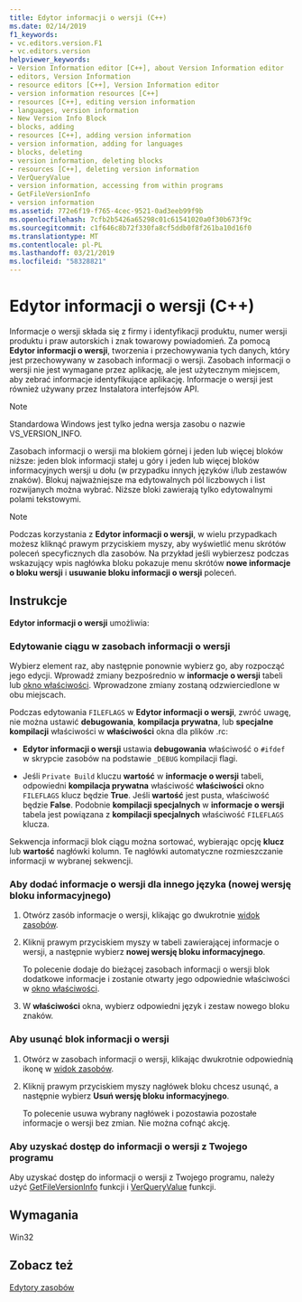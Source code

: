 ```yaml
---
title: Edytor informacji o wersji (C++)
ms.date: 02/14/2019
f1_keywords:
- vc.editors.version.F1
- vc.editors.version
helpviewer_keywords:
- Version Information editor [C++], about Version Information editor
- editors, Version Information
- resource editors [C++], Version Information editor
- version information resources [C++]
- resources [C++], editing version information
- languages, version information
- New Version Info Block
- blocks, adding
- resources [C++], adding version information
- version information, adding for languages
- blocks, deleting
- version information, deleting blocks
- resources [C++], deleting version information
- VerQueryValue
- version information, accessing from within programs
- GetFileVersionInfo
- version information
ms.assetid: 772e6f19-f765-4cec-9521-0ad3eeb99f9b
ms.openlocfilehash: 7cfb2b5426a65298c01c61541020a0f30b673f9c
ms.sourcegitcommit: c1f646c8b72f330fa8cf5ddb0f8f261ba10d16f0
ms.translationtype: MT
ms.contentlocale: pl-PL
ms.lasthandoff: 03/21/2019
ms.locfileid: "58328821"
---
```

# <a name="version-information-editor-c"></a>Edytor informacji o wersji (C++)

Informacje o wersji składa się z firmy i identyfikacji produktu, numer wersji produktu i praw autorskich i znak towarowy powiadomień. Za pomocą **Edytor informacji o wersji**, tworzenia i przechowywania tych danych, który jest przechowywany w zasobach informacji o wersji. Zasobach informacji o wersji nie jest wymagane przez aplikację, ale jest użytecznym miejscem, aby zebrać informacje identyfikujące aplikację. Informacje o wersji jest również używany przez Instalatora interfejsów API.

> [!NOTE]
> Standardowa Windows jest tylko jedna wersja zasobu o nazwie VS_VERSION_INFO.

Zasobach informacji o wersji ma blokiem górnej i jeden lub więcej bloków niższe: jeden blok informacji stałej u góry i jeden lub więcej bloków informacyjnych wersji u dołu (w przypadku innych języków i/lub zestawów znaków). Blokuj najważniejsze ma edytowalnych pól liczbowych i list rozwijanych można wybrać. Niższe bloki zawierają tylko edytowalnymi polami tekstowymi.

> [!NOTE]
> Podczas korzystania z **Edytor informacji o wersji**, w wielu przypadkach możesz kliknąć prawym przyciskiem myszy, aby wyświetlić menu skrótów poleceń specyficznych dla zasobów. Na przykład jeśli wybierzesz podczas wskazujący wpis nagłówka bloku pokazuje menu skrótów **nowe informacje o bloku wersji** i **usuwanie bloku informacji o wersji** poleceń.

## <a name="how-to"></a>Instrukcje

**Edytor informacji o wersji** umożliwia:

### <a name="to-edit-a-string-in-a-version-information-resource"></a>Edytowanie ciągu w zasobach informacji o wersji

Wybierz element raz, aby następnie ponownie wybierz go, aby rozpocząć jego edycji. Wprowadź zmiany bezpośrednio w **informacje o wersji** tabeli lub [okno właściwości](/visualstudio/ide/reference/properties-window). Wprowadzone zmiany zostaną odzwierciedlone w obu miejscach.

Podczas edytowania `FILEFLAGS` w **Edytor informacji o wersji**, zwróć uwagę, nie można ustawić **debugowania**, **kompilacja prywatna**, lub **specjalne kompilacji**  właściwości w **właściwości** okna dla plików .rc:

   - **Edytor informacji o wersji** ustawia **debugowania** właściwość o `#ifdef` w skrypcie zasobów na podstawie `_DEBUG` kompilacji flagi.

  - Jeśli `Private Build` kluczu **wartość** w **informacje o wersji** tabeli, odpowiedni **kompilacja prywatna** właściwość **właściwości**  okno `FILEFLAGS` klucz będzie **True**. Jeśli **wartość** jest pusta, właściwość będzie **False**. Podobnie **kompilacji specjalnych** w **informacje o wersji** tabela jest powiązana z **kompilacji specjalnych** właściwość `FILEFLAGS` klucza.

Sekwencja informacji blok ciągu można sortować, wybierając opcję **klucz** lub **wartość** nagłówki kolumn. Te nagłówki automatyczne rozmieszczanie informacji w wybranej sekwencji.

### <a name="to-add-version-information-for-another-language-new-version-info-block"></a>Aby dodać informacje o wersji dla innego języka (nowej wersję bloku informacyjnego)

1. Otwórz zasób informacje o wersji, klikając go dwukrotnie [widok zasobów](how-to-create-a-resource-script-file.md#create-resources).

1. Kliknij prawym przyciskiem myszy w tabeli zawierającej informacje o wersji, a następnie wybierz **nowej wersję bloku informacyjnego**.

   To polecenie dodaje do bieżącej zasobach informacji o wersji blok dodatkowe informacje i zostanie otwarty jego odpowiednie właściwości w [okno właściwości](/visualstudio/ide/reference/properties-window).

1. W **właściwości** okna, wybierz odpowiedni język i zestaw nowego bloku znaków.

### <a name="to-delete-a-version-information-block"></a>Aby usunąć blok informacji o wersji

1. Otwórz w zasobach informacji o wersji, klikając dwukrotnie odpowiednią ikonę w [widok zasobów](how-to-create-a-resource-script-file.md#create-resources).

1. Kliknij prawym przyciskiem myszy nagłówek bloku chcesz usunąć, a następnie wybierz **Usuń wersję bloku informacyjnego**.

   To polecenie usuwa wybrany nagłówek i pozostawia pozostałe informacje o wersji bez zmian. Nie można cofnąć akcję.

### <a name="to-access-version-information-from-within-your-program"></a>Aby uzyskać dostęp do informacji o wersji z Twojego programu

Aby uzyskać dostęp do informacji o wersji z Twojego programu, należy użyć [GetFileVersionInfo](/windows/desktop/api/winver/nf-winver-getfileversioninfoa) funkcji i [VerQueryValue](/windows/desktop/api/winver/nf-winver-verqueryvaluea) funkcji.

## <a name="requirements"></a>Wymagania

Win32

## <a name="see-also"></a>Zobacz też

[Edytory zasobów](../windows/resource-editors.md)<br/>
<!--
[Menus and Other Resources](https://msdn.microsoft.com/library/windows/desktop/ms632583.aspx)<br/>
[Version Information (Windows)](https://msdn.microsoft.com/library/windows/desktop/ms646981.aspx)-->
